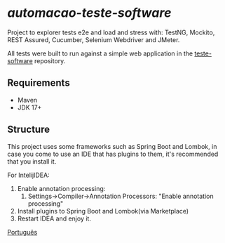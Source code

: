 # _automacao-teste-software_

Project to explorer tests e2e and load and stress with: TestNG, Mockito, REST Assured, Cucumber, Selenium Webdriver and JMeter.

All tests were built to run against a simple web application in the [teste-software](https://github.com/leonidesfernando/teste-software) repository.

## Requirements
- Maven
- JDK 17+


## Structure
This project uses some frameworks such as Spring Boot and Lombok, in case you come to use an IDE that has plugins to them, it's recommended that you install it. 

For IntelijIDEA:
1. Enable annotation processing: 
   1. Settings->Compiler->Annotation Processors: "Enable annotation processing"
2. Install plugins to Spring Boot and Lombok(via Marketplace)
3. Restart IDEA and enjoy it.

[Português](README.pt_br.md)
